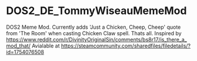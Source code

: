 # DOS2_DE_TommyWiseauMemeMod
DOS2 Meme Mod.
Currently adds 'Just a Chicken, Cheep, Cheep' quote from 'The Room' when casting Chicken Claw spell.
Thats all.
Inspired by https://www.reddit.com/r/DivinityOriginalSin/comments/bs8r17/is_there_a_mod_that/
Avialable at https://steamcommunity.com/sharedfiles/filedetails/?id=1754076508
